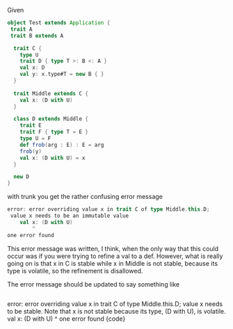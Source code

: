 Given 
```scala
object Test extends Application {
 trait A
 trait B extends A

  trait C {
    type U
    trait D { type T >: B <: A }
    val x: D
    val y: x.type#T = new B { }
  }
 
  trait Middle extends C {
    val x: (D with U)
  }

  class D extends Middle {
    trait E
    trait F { type T = E }
    type U = F
    def frob(arg : E) : E = arg
    frob(y)
    val x: (D with U) = x
  }

  new D
}
```
with trunk you get the rather confusing error message
```scala
error: error overriding value x in trait C of type Middle.this.D;
 value x needs to be an immutable value
    val x: (D with U)
        ^
one error found
```
This error message was written, I think, when the only way that this could occur was if you were trying to refine a val to a def.  However, what is really going on is that x in C is stable while x in Middle is not stable, because its type is volatile, so the refinement is disallowed.  

The error message should be updated to say something like
```scala

```
error: error overriding value x in trait C of type Middle.this.D;
 value x needs to be stable.  Note that x is not stable because its type, (D with U), is volatile.
    val x: (D with U)
        ^
one error found
{code}
